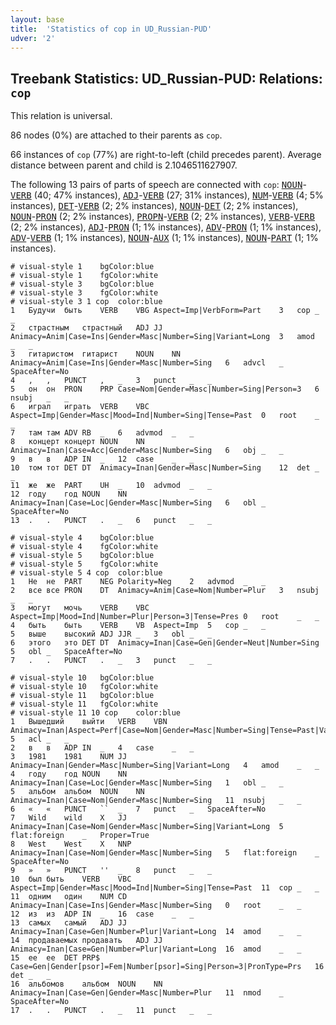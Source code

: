 ```yaml
---
layout: base
title:  'Statistics of cop in UD_Russian-PUD'
udver: '2'
---
```


## Treebank Statistics: UD_Russian-PUD: Relations: `cop`

This relation is universal.

86 nodes (0%) are attached to their parents as `cop`.

66 instances of `cop` (77%) are right-to-left (child precedes parent).
Average distance between parent and child is 2.1046511627907.

The following 13 pairs of parts of speech are connected with `cop`: <tt><a href="ru_pud-pos-NOUN.html">NOUN</a></tt>-<tt><a href="ru_pud-pos-VERB.html">VERB</a></tt> (40; 47% instances), <tt><a href="ru_pud-pos-ADJ.html">ADJ</a></tt>-<tt><a href="ru_pud-pos-VERB.html">VERB</a></tt> (27; 31% instances), <tt><a href="ru_pud-pos-NUM.html">NUM</a></tt>-<tt><a href="ru_pud-pos-VERB.html">VERB</a></tt> (4; 5% instances), <tt><a href="ru_pud-pos-DET.html">DET</a></tt>-<tt><a href="ru_pud-pos-VERB.html">VERB</a></tt> (2; 2% instances), <tt><a href="ru_pud-pos-NOUN.html">NOUN</a></tt>-<tt><a href="ru_pud-pos-DET.html">DET</a></tt> (2; 2% instances), <tt><a href="ru_pud-pos-NOUN.html">NOUN</a></tt>-<tt><a href="ru_pud-pos-PRON.html">PRON</a></tt> (2; 2% instances), <tt><a href="ru_pud-pos-PROPN.html">PROPN</a></tt>-<tt><a href="ru_pud-pos-VERB.html">VERB</a></tt> (2; 2% instances), <tt><a href="ru_pud-pos-VERB.html">VERB</a></tt>-<tt><a href="ru_pud-pos-VERB.html">VERB</a></tt> (2; 2% instances), <tt><a href="ru_pud-pos-ADJ.html">ADJ</a></tt>-<tt><a href="ru_pud-pos-PRON.html">PRON</a></tt> (1; 1% instances), <tt><a href="ru_pud-pos-ADV.html">ADV</a></tt>-<tt><a href="ru_pud-pos-PRON.html">PRON</a></tt> (1; 1% instances), <tt><a href="ru_pud-pos-ADV.html">ADV</a></tt>-<tt><a href="ru_pud-pos-VERB.html">VERB</a></tt> (1; 1% instances), <tt><a href="ru_pud-pos-NOUN.html">NOUN</a></tt>-<tt><a href="ru_pud-pos-AUX.html">AUX</a></tt> (1; 1% instances), <tt><a href="ru_pud-pos-NOUN.html">NOUN</a></tt>-<tt><a href="ru_pud-pos-PART.html">PART</a></tt> (1; 1% instances).


~~~ conllu
# visual-style 1	bgColor:blue
# visual-style 1	fgColor:white
# visual-style 3	bgColor:blue
# visual-style 3	fgColor:white
# visual-style 3 1 cop	color:blue
1	Будучи	быть	VERB	VBG	Aspect=Imp|VerbForm=Part	3	cop	_	_
2	страстным	страстный	ADJ	JJ	Animacy=Anim|Case=Ins|Gender=Masc|Number=Sing|Variant=Long	3	amod	_	_
3	гитаристом	гитарист	NOUN	NN	Animacy=Anim|Case=Ins|Gender=Masc|Number=Sing	6	advcl	_	SpaceAfter=No
4	,	,	PUNCT	,	_	3	punct	_	_
5	он	он	PRON	PRP	Case=Nom|Gender=Masc|Number=Sing|Person=3	6	nsubj	_	_
6	играл	играть	VERB	VBC	Aspect=Imp|Gender=Masc|Mood=Ind|Number=Sing|Tense=Past	0	root	_	_
7	там	там	ADV	RB	_	6	advmod	_	_
8	концерт	концерт	NOUN	NN	Animacy=Inan|Case=Acc|Gender=Masc|Number=Sing	6	obj	_	_
9	в	в	ADP	IN	_	12	case	_	_
10	том	тот	DET	DT	Animacy=Inan|Gender=Masc|Number=Sing	12	det	_	_
11	же	же	PART	UH	_	10	advmod	_	_
12	году	год	NOUN	NN	Animacy=Inan|Case=Loc|Gender=Masc|Number=Sing	6	obl	_	SpaceAfter=No
13	.	.	PUNCT	.	_	6	punct	_	_

~~~


~~~ conllu
# visual-style 4	bgColor:blue
# visual-style 4	fgColor:white
# visual-style 5	bgColor:blue
# visual-style 5	fgColor:white
# visual-style 5 4 cop	color:blue
1	Не	не	PART	NEG	Polarity=Neg	2	advmod	_	_
2	все	все	PRON	DT	Animacy=Anim|Case=Nom|Number=Plur	3	nsubj	_	_
3	могут	мочь	VERB	VBC	Aspect=Imp|Mood=Ind|Number=Plur|Person=3|Tense=Pres	0	root	_	_
4	быть	быть	VERB	VB	Aspect=Imp	5	cop	_	_
5	выше	высокий	ADJ	JJR	_	3	obl	_	_
6	этого	это	DET	DT	Animacy=Inan|Case=Gen|Gender=Neut|Number=Sing	5	obl	_	SpaceAfter=No
7	.	.	PUNCT	.	_	3	punct	_	_

~~~


~~~ conllu
# visual-style 10	bgColor:blue
# visual-style 10	fgColor:white
# visual-style 11	bgColor:blue
# visual-style 11	fgColor:white
# visual-style 11 10 cop	color:blue
1	Вышедший	выйти	VERB	VBN	Animacy=Inan|Aspect=Perf|Case=Nom|Gender=Masc|Number=Sing|Tense=Past|Variant=Long|VerbForm=Part|Voice=Act	5	acl	_	_
2	в	в	ADP	IN	_	4	case	_	_
3	1981	1981	NUM	JJ	Animacy=Inan|Gender=Masc|Number=Sing|Variant=Long	4	amod	_	_
4	году	год	NOUN	NN	Animacy=Inan|Case=Loc|Gender=Masc|Number=Sing	1	obl	_	_
5	альбом	альбом	NOUN	NN	Animacy=Inan|Case=Nom|Gender=Masc|Number=Sing	11	nsubj	_	_
6	«	«	PUNCT	``	_	7	punct	_	SpaceAfter=No
7	Wild	wild	X	JJ	Animacy=Inan|Case=Nom|Gender=Masc|Number=Sing|Variant=Long	5	flat:foreign	_	Proper=True
8	West	West	X	NNP	Animacy=Inan|Case=Nom|Gender=Masc|Number=Sing	5	flat:foreign	_	SpaceAfter=No
9	»	»	PUNCT	''	_	8	punct	_	_
10	был	быть	VERB	VBC	Aspect=Imp|Gender=Masc|Mood=Ind|Number=Sing|Tense=Past	11	cop	_	_
11	одним	один	NUM	CD	Animacy=Inan|Case=Ins|Gender=Masc|Number=Sing	0	root	_	_
12	из	из	ADP	IN	_	16	case	_	_
13	самых	самый	ADJ	JJ	Animacy=Inan|Case=Gen|Number=Plur|Variant=Long	14	amod	_	_
14	продаваемых	продавать	ADJ	JJ	Animacy=Inan|Case=Gen|Number=Plur|Variant=Long	16	amod	_	_
15	ее	ее	DET	PRP$	Case=Gen|Gender[psor]=Fem|Number[psor]=Sing|Person=3|PronType=Prs	16	det	_	_
16	альбомов	альбом	NOUN	NN	Animacy=Inan|Case=Gen|Gender=Masc|Number=Plur	11	nmod	_	SpaceAfter=No
17	.	.	PUNCT	.	_	11	punct	_	_

~~~


